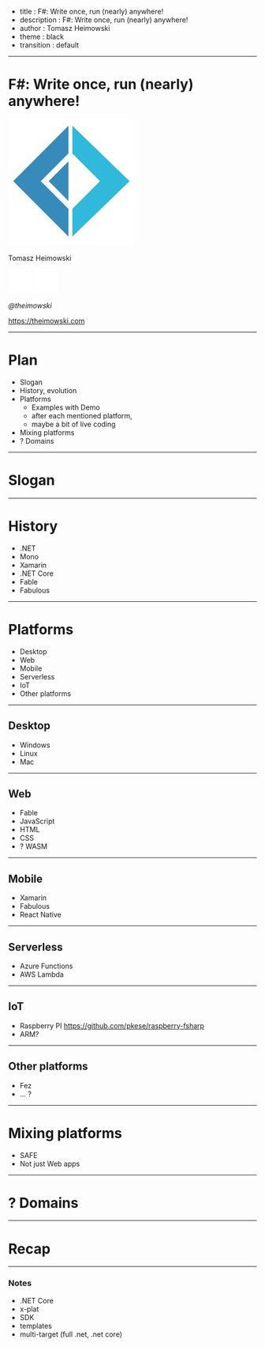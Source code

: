 - title : F#: Write once, run (nearly) anywhere!
- description : F#: Write once, run (nearly) anywhere!
- author : Tomasz Heimowski
- theme : black
- transition : default

***

# F#: Write once, run (nearly) anywhere!


<img src="images/fsharp.png" style="width:256px; background: transparent; border:none; box-shadow: none"  />

Tomasz Heimowski 

<img src="images/twitter.png" style="width:48px; background: transparent; border:none; box-shadow: none"  />
<img src="images/github.png" style="width:48px; background: transparent; border: none; box-shadow: none"  />

*@theimowski*

https://theimowski.com

***

# Plan

- Slogan
- History, evolution
- Platforms
    - Examples with Demo
    - after each mentioned platform, 
    - maybe a bit of live coding
- Mixing platforms
- ? Domains

***

# Slogan

***

# History

- .NET
- Mono
- Xamarin
- .NET Core
- Fable
- Fabulous

***

# Platforms

- Desktop
- Web
- Mobile
- Serverless
- IoT
- Other platforms

***

## Desktop

- Windows
- Linux
- Mac

***

## Web

- Fable
- JavaScript
- HTML
- CSS
- ? WASM

***

## Mobile

- Xamarin
- Fabulous
- React Native

***

## Serverless

- Azure Functions
- AWS Lambda

***

## IoT

- Raspberry PI https://github.com/pkese/raspberry-fsharp
- ARM?

***

## Other platforms

- Fez
- ... ?

***

# Mixing platforms

- SAFE
- Not just Web apps

***

# ? Domains

***

# Recap

***

### Notes 

- .NET Core
- x-plat
- SDK
- templates
- multi-target (full .net, .net core)
